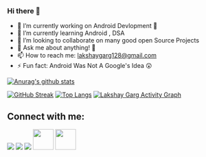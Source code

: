 ### Hi there 👋


- 🔭 I’m currently working on Android Devlopment 📱 
- 🌱 I’m currently learning Android , DSA  
- 👯 I’m looking to collaborate on many good open Source Projects 
- 💬 Ask me about anything! 🤗
- 📫 How to reach me: lakshaygarg128@gmail.com	
- ⚡ Fun fact: Android Was Not A Google's Idea 😲

[![Anurag's github stats](https://github-readme-stats.vercel.app/api?username=lakshaygarg128&theme=dark&show_icons=true)](https://github.com/anuraghazra/github-readme-stats)

[![GitHub Streak](https://github-readme-streak-stats.herokuapp.com/?user=lakshaygarg128&theme=highcontrast)](https://git.io/streak-stats)
[![Top Langs](https://github-readme-stats.vercel.app/api/top-langs/?username=lakshaygarg128&layout=compact)](https://github.com/anuraghazra/github-readme-stats)
<a href="https://github.com/lakshaygarg128/github-readme-activity-graph"><img alt="Lakshay Garg Activity Graph" src="https://activity-graph.herokuapp.com/graph?username=lakshaygarg128&bg_color=0D1117&color=5BCDEC&line=5BCDEC&point=FFFFFF&hide_border=true" /></a>

## Connect with me:
<p align="left">

<a href = "https://www.linkedin.com/in/lakshay-garg-56b37718a/"><img src="https://img.icons8.com/fluent/48/000000/linkedin.png"/></a>
<a href = "https://twitter.com/Lakshaygarg777"><img src="https://img.icons8.com/fluent/48/000000/twitter.png"/></a>
<a href = "https://www.instagram.com/lakshay_2410/"><img src="https://img.icons8.com/fluent/48/000000/instagram-new.png"/></a>
<a href = "https://leetcode.com/lakshaygarg128/"><img src="https://user-images.githubusercontent.com/32040901/79929570-197c2480-8414-11ea-9358-c92a53916a7f.png" width="48" 
     height="48"/></a>
<a href = "https://auth.geeksforgeeks.org/user/lakshaygarg128/practice/"><img src="https://media.geeksforgeeks.org/wp-content/cdn-uploads/gfg_200x200-min.png" width="48" height="48"/></a>


</p>
